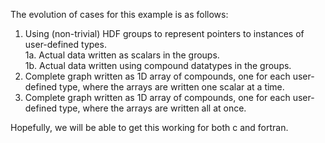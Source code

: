 The evolution of cases for this example is as follows:

1. Using (non-trivial) HDF groups to represent pointers to instances of user-defined types.<br/>
1a. Actual data written as scalars in the groups.<br/>
1b. Actual data written using compound datatypes in the groups.<br/>
2. Complete graph written as 1D array of compounds, one for each user-defined type, where the arrays are written one scalar at a time.
3. Complete graph written as 1D array of compounds, one for each user-defined type, where the arrays are written all at once.

Hopefully, we will be able to get this working for both c and fortran.



